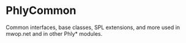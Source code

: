 PhlyCommon
==========

Common interfaces, base classes, SPL extensions, and more used in mwop.net and
in other Phly\* modules.
